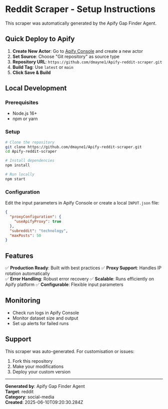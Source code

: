 # Reddit Scraper - Setup Instructions

This scraper was automatically generated by the Apify Gap Finder Agent.

## Quick Deploy to Apify

1. **Create New Actor**: Go to [Apify Console](https://console.apify.com/actors) and create a new actor
2. **Set Source**: Choose "Git repository" as source type
3. **Repository URL**: `https://github.com/dmayne1/Apify-reddit-scraper.git`
4. **Build Tag**: Use `latest` or `main`
5. **Click Save & Build**

## Local Development

### Prerequisites
- Node.js 16+
- npm or yarn

### Setup
```bash
# Clone the repository
git clone https://github.com/dmayne1/Apify-reddit-scraper.git
cd Apify-reddit-scraper

# Install dependencies
npm install

# Run locally
npm start
```

### Configuration
Edit the input parameters in Apify Console or create a local `INPUT.json` file:

```json
{
  "proxyConfiguration": {
    "useApifyProxy": true
  },
  "subreddit": "technology",
  "maxPosts": 50
}
```

## Features

✅ **Production Ready**: Built with best practices
✅ **Proxy Support**: Handles IP rotation automatically  
✅ **Error Handling**: Robust error recovery
✅ **Scalable**: Runs efficiently on Apify platform
✅ **Configurable**: Flexible input parameters

## Monitoring

- Check run logs in Apify Console
- Monitor dataset size and output
- Set up alerts for failed runs

## Support

This scraper was auto-generated. For customisation or issues:

1. Fork this repository
2. Make your modifications
3. Deploy your custom version

---

**Generated by**: Apify Gap Finder Agent  
**Target**: reddit  
**Category**: social-media  
**Created**: 2025-06-10T09:20:30.284Z